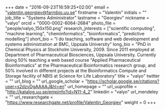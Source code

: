 +++
date = "2016-09-23T16:59:25+02:00"
email = "valentin.georgiev@farmbio.uu.se"
firstname = "Valentin"
initials = ""
job_title = "Systems Administrator"
lastname = "Georgiev"
nickname = "valyo"
orcid = "0000-0002-6064-2684"
photo_file = "people/valyo_150x150.png"
research_jnterests = ["scientific computing", "machine learning", "cheminformatics", "bioinformatics", "predictive modelling"]
short_bio = "I do teaching, software and web development and systems administration at BMC, Uppsala University"
long_bio = "PhD in Chemical Physics at Stockholm University, 2009. Since 2011 employed at Department of Pharmaceutical Biosciences, Uppsala University. Currently doing 50% teaching a web based course \"Applied Pharmaceutical Bioinformatics\" at the Pharmaceutical Bioinformatics research group, and 50% involved in different projects at the Bioinformatics Compute and Storage facility of NBIS at Science for Life Laboratory"
title = "valyo"
twitter = ""
url_blog = ""
url_google_scholar = "https://scholar.google.se/citations?user=s2dzvDgAAAAJ&hl=en"
url_homepage = ""
url_uuprofile = "http://katalog.uu.se/empinfo?id=N11-4_2"
linkedin = "valyo"
url_mendeley = ""
url_researchgate = "https://www.researchgate.net/profile/Valentin_Georgiev"
weight = 0
+++

